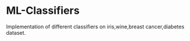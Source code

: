 # ML-Classifiers
Implementation of different classifiers on iris,wine,breast cancer,diabetes dataset.
